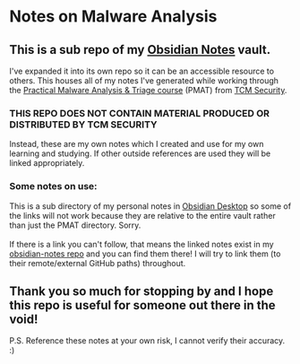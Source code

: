 # Notes on Malware Analysis

## This is a sub repo of my [Obsidian Notes](https://github.com/TrshPuppy/obsidian-notes) vault.

I've expanded it into its own repo so it can be an accessible resource to others. This houses all of my notes I've generated while working through the [Practical Malware Analysis & Triage course](https://academy.tcm-sec.com/p/practical-malware-analysis-triage) (PMAT) from [TCM Security](https://tcm-sec.com/).

### THIS REPO DOES NOT CONTAIN MATERIAL PRODUCED OR DISTRIBUTED BY TCM SECURITY

Instead, these are my own notes which I created and use for my own learning and studying. If other outside references are used they will be linked appropriately.

### Some notes on use:

This is a sub directory of my personal notes in [Obsidian Desktop](https://obsidian.md/) so some of the links will not work because they are relative to the entire vault rather than just the PMAT directory. Sorry.
<br>
<br>
If there is a link you can't follow, that means the linked notes exist in my [obsidian-notes repo](https://github.com/TrshPuppy/obsidian-notes) and you can find them there! I will try to link them (to their remote/external GitHub paths) throughout.

## Thank you so much for stopping by and I hope this repo is useful for someone out there in the void!

P.S. Reference these notes at your own risk, I cannot verify their accuracy. :)
